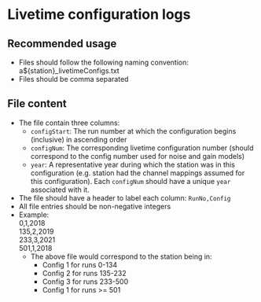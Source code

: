 # Livetime configuration logs

## Recommended usage
- Files should follow the following naming convention: a${station}_livetimeConfigs.txt
- Files should be comma separated

## File content
- The file contain three columns:
  - `configStart`: The run number at which the configuration begins (inclusive) in ascending order
  - `configNum`: The corresponding livetime configuration number (should correspond to the config number used
                 for noise and gain models)
  - `year`: A representative year during which the station was in this configuration (e.g. station had the
            channel mappings assumed for this configuration). Each `configNum` should have a unique `year` associated with it.
- The file should have a header to label each column: `RunNo,Config`
- All file entries should be non-negative integers
- Example:  
          0,1,2018  
          135,2,2019  
          233,3,2021  
          501,1,2018  
  - The above file would correspond to the station being in:
    - Config 1 for runs 0-134
    - Config 2 for runs 135-232
    - Config 3 for runs 233-500
    - Config 1 for runs >= 501
 
